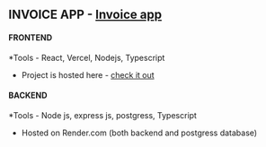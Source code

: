 ## INVOICE APP - [Invoice app](https://invoiceapp-elitekaycy.vercel.app/)


#### FRONTEND 
*Tools - React, Vercel, Nodejs, Typescript
- Project is hosted here - [check it out](https://invoiceapp-elitekaycy.vercel.app/)

#### BACKEND
*Tools - Node js, express js, postgress, Typescript
* Hosted on Render.com (both backend and postgress database)
